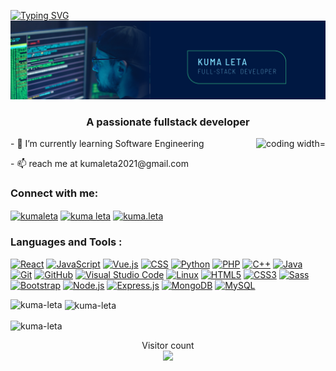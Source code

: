 
[![Typing SVG](https://readme-typing-svg.demolab.com?font=Fira+Code&pause=1000&width=435&lines=👋+HI,+I'm+kuma+Leta)](https://git.io/typing-svg)
<img src="https://raw.githubusercontent.com/Kuma-Leta/Kuma-Leta/main/banner.png">
<h3 align="center">A passionate fullstack developer </h3>
<img align="right" alt="coding width="400" src="https://media3.giphy.com/media/v1.Y2lkPTc5MGI3NjExbTd1bXBrOWRobGQ3bWlsc3ZnYm10OTJqeXlqZWt3YW9sZnZxYXdkNCZlcD12MV9pbnRlcm5hbF9naWZfYnlfaWQmY3Q9Zw/qgQUggAC3Pfv687qPC/giphy.webp">
<p align="left"> - 🌱 I’m currently learning Software Engineering<p>
 - 📫 reach me at kumaleta2021@gmail.com

<h3 align="left">Connect with me:</h3>
<p align="left">
<a href="https://linkedin.com/in/kumaleta" target="blank"><img align="center" src="https://raw.githubusercontent.com/rahuldkjain/github-profile-readme-generator/master/src/images/icons/Social/linked-in-alt.svg" alt="kumaleta" height="30" width="40" /></a>
<a href="https://fb.com/kuma leta" target="blank"><img align="center" src="https://raw.githubusercontent.com/rahuldkjain/github-profile-readme-generator/master/src/images/icons/Social/facebook.svg" alt="kuma leta" height="30" width="40" /></a>
<a href="https://instagram.com/kuma.leta" target="blank"><img align="center" src="https://raw.githubusercontent.com/rahuldkjain/github-profile-readme-generator/master/src/images/icons/Social/instagram.svg" alt="kuma.leta" height="30" width="40" /></a>
  <h3>Languages and Tools :</h3>
<p dir="auto">

  
[![React](https://img.shields.io/badge/react-%2320232a.svg?style=flat-square&logo=react&logoColor=%2361DAFB)](https://reactjs.org/)
[![JavaScript](https://img.shields.io/badge/javascript-%23323330.svg?style=flat-square&logo=javascript&logoColor=%23F7DF1E)](https://developer.mozilla.org/en-US/docs/Web/JavaScript)
[![Vue.js](https://img.shields.io/badge/vue.js-%2335495e.svg?style=flat-square&logo=vue.js&logoColor=%234FC08D)](https://vuejs.org/)
[![CSS](https://img.shields.io/badge/css-%231572B6.svg?style=flat-square&logo=css3&logoColor=white)](https://developer.mozilla.org/en-US/docs/Web/CSS)
[![Python](https://img.shields.io/badge/python-%2314354C.svg?style=flat-square&logo=python&logoColor=white)](https://www.python.org/)
[![PHP](https://img.shields.io/badge/php-%23777BB4.svg?style=flat-square&logo=php&logoColor=white)](https://www.php.net/)
[![C++](https://img.shields.io/badge/c++-%2300599C.svg?style=flat-square&logo=c%2B%2B&logoColor=white)](https://en.cppreference.com/)
[![Java](https://img.shields.io/badge/java-%23ED8B00.svg?style=flat-square&logo=java&logoColor=white)](https://www.java.com/)
[![Git](https://img.shields.io/badge/git-%23F05032.svg?style=flat-square&logo=git&logoColor=white)](https://git-scm.com/)
[![GitHub](https://img.shields.io/badge/github-%23121011.svg?style=flat-square&logo=github&logoColor=white)](https://github.com/)
[![Visual Studio Code](https://img.shields.io/badge/VS%20Code-%23007ACC.svg?style=flat-square&logo=visual-studio-code&logoColor=white)](https://code.visualstudio.com/)
[![Linux](https://img.shields.io/badge/Linux-%23FCC624.svg?style=flat-square&logo=linux&logoColor=black)](https://www.linux.org/)
[![HTML5](https://img.shields.io/badge/HTML5-%23E34F26.svg?style=flat-square&logo=html5&logoColor=white)](https://developer.mozilla.org/en-US/docs/Web/HTML)
[![CSS3](https://img.shields.io/badge/CSS3-%231572B6.svg?style=flat-square&logo=css3&logoColor=white)](https://developer.mozilla.org/en-US/docs/Web/CSS)
[![Sass](https://img.shields.io/badge/Sass-%23CC6699.svg?style=flat-square&logo=sass&logoColor=white)](https://sass-lang.com/)
[![Bootstrap](https://img.shields.io/badge/Bootstrap-%23563D7C.svg?style=flat-square&logo=bootstrap&logoColor=white)](https://getbootstrap.com/)
[![Node.js](https://img.shields.io/badge/Node.js-%23339933.svg?style=flat-square&logo=node.js&logoColor=white)](https://nodejs.org/)
[![Express.js](https://img.shields.io/badge/Express.js-%23000000.svg?style=flat-square&logo=express&logoColor=white)](https://expressjs.com/)
[![MongoDB](https://img.shields.io/badge/MongoDB-%2347A248.svg?style=flat-square&logo=mongodb&logoColor=white)](https://www.mongodb.com/)
[![MySQL](https://img.shields.io/badge/MySQL-%234479A1.svg?style=flat-square&logo=mysql&logoColor=white)](https://www.mysql.com/)


</p>



<p><img align="left" src="https://github-readme-stats.vercel.app/api/top-langs?username=Kuma-Leta&show_icons=true&locale=en&layout=compact" alt="kuma-leta" /></p>

<p>&nbsp;<img align="center" src="https://github-readme-stats.vercel.app/api?username=Kuma-Leta&show_icons=true&locale=en" alt="kuma-leta" /></p>

<p><img align="center" src="https://github-readme-streak-stats.herokuapp.com/?user=Kuma-Leta&" alt="kuma-leta" /></p>
<p align="center"> 
  Visitor count<br>
  <img src="https://profile-counter.glitch.me/Kuma-Leta/count.svg" />
</p>

